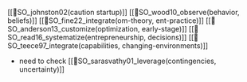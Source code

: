 [[📜SO_johnston02(caution startup)]]
[[📜SO_wood10_observe(behavior, beliefs)]]
[[📜SO_fine22_integrate(om-theory, ent-practice)]]
[[📜SO_anderson13_customize(optimization, early-stage)]]
[[📜SO_read16_systematize(entrepreneurship, decisions)]]
[[📜SO_teece97_integrate(capabilities, changing-environments)]]
- need to check [[📜SO_sarasvathy01_leverage(contingencies, uncertainty)]]